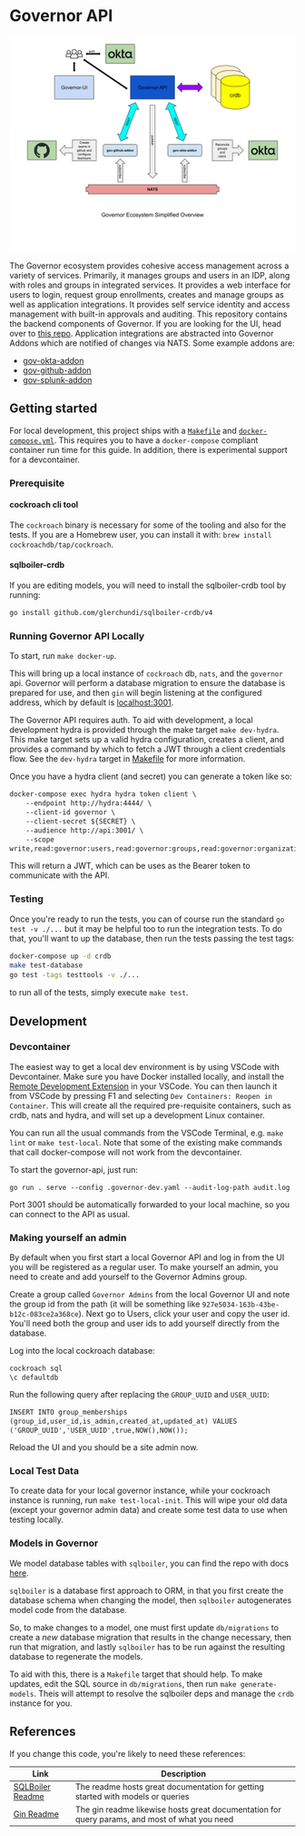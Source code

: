 # Governor API

![governor diagram](./governor.svg)

The Governor ecosystem provides cohesive access management across a variety of services.  Primarily, it manages groups and users in an IDP, along with roles and groups in integrated services.  It provides a web interface for users to login, request group enrollments, creates and manage groups as well as application integrations. It provides self service identity and access management with built-in approvals and auditing.  This repository contains the backend components of Governor.  If you are looking for the UI, head over to [this repo](https://github.com/metal-toolbox/governor-ui).  Application integrations are abstracted into Governor Addons which are notified of changes via NATS.  Some example addons are:

* [gov-okta-addon](https://github.com/metal-toolbox/gov-okta-addon)
* [gov-github-addon](https://github.com/metal-toolbox/gov-github-addon)
* [gov-splunk-addon](https://github.com/metal-toolbox/gov-splunk-addon)

## Getting started

For local development, this project ships with a [`Makefile`](./Makefile) and [`docker-compose.yml`](./docker-compose.yml). This requires you to have a `docker-compose` compliant container run time for this guide.  In addition, there is experimental support for a devcontainer.

### Prerequisite

#### cockroach cli tool

The `cockroach` binary is necessary for some of the tooling and also for the tests. If you are a Homebrew user, you can install it with: `brew install cockroachdb/tap/cockroach`.

#### sqlboiler-crdb

If you are editing models, you will need to install the sqlboiler-crdb tool by running:

```sh
go install github.com/glerchundi/sqlboiler-crdb/v4
```

### Running Governor API Locally

To start, run `make docker-up`.

This will bring up a local instance of `cockroach` db, `nats`, and the `governor` api.  Governor will perform a database migration to ensure the database is prepared for use, and then `gin` will begin listening at the configured address, which by default is [localhost:3001](http://localhost:3001).

The Governor API requires auth. To aid with development, a local development hydra is provided through the make target `make dev-hydra`. This make target sets up a valid hydra configuration, creates a client, and provides a command by which to fetch a JWT through a client credentials flow. See the `dev-hydra` target in [Makefile](Makefile) for more information.

Once you have a hydra client (and secret) you can generate a token like so:

```
docker-compose exec hydra hydra token client \
    --endpoint http://hydra:4444/ \
    --client-id governor \
    --client-secret ${SECRET} \
    --audience http://api:3001/ \
    --scope write,read:governor:users,read:governor:groups,read:governor:organizations,read:governor:applications
```

This will return a JWT, which can be uses as the Bearer token to communicate with the API.

### Testing

Once you're ready to run the tests, you can of course run the standard `go test -v ./...` but it may be helpful too to run the integration tests. To do that, you'll want to up the database, then run the tests passing the test tags:

```sh
docker-compose up -d crdb
make test-database
go test -tags testtools -v ./...
```

to run all of the tests, simply execute `make test`.

## Development

### Devcontainer

The easiest way to get a local dev environment is by using VSCode with Devcontainer. Make sure you have Docker installed locally, and install the [Remote Development Extension](https://marketplace.visualstudio.com/items?itemName=ms-vscode-remote.vscode-remote-extensionpack) in your VSCode. You can then launch it from VSCode by pressing F1 and selecting `Dev Containers: Reopen in Container`. This will create all the required pre-requisite containers, such as crdb, nats and hydra, and will set up a development Linux container.

You can run all the usual commands from the VSCode Terminal, e.g. `make lint` or `make test-local`. Note that some of the existing make commands that call docker-compose will not work from the devcontainer.

To start the governor-api, just run:
```
go run . serve --config .governor-dev.yaml --audit-log-path audit.log
```

Port 3001 should be automatically forwarded to your local machine, so you can connect to the API as usual.

### Making yourself an admin

By default when you first start a local Governor API and log in from the UI you will be registered as a regular user. To make yourself an admin, you need to create and add yourself to the Governor Admins group.

Create a group called `Governor Admins` from the local Governor UI and note the group id from the path (it will be something like `927e5034-163b-43be-b12c-083ce2a368ce`).
Next go to Users, click your user and copy the user id. You'll need both the group and user ids to add yourself directly from the database.

Log into the local cockroach database:
```
cockroach sql
\c defaultdb
```

Run the following query after replacing the `GROUP_UUID` and `USER_UUID`:
```
INSERT INTO group_memberships (group_id,user_id,is_admin,created_at,updated_at) VALUES ('GROUP_UUID','USER_UUID',true,NOW(),NOW());
```

Reload the UI and you should be a site admin now.

### Local Test Data

To create data for your local governor instance, while your cockroach instance is running, run `make test-local-init`. This will wipe your old data (except your governor admin data) and create some test data to use when testing locally.

### Models in Governor

We model database tables with `sqlboiler`, you can find the repo with docs [here](https://github.com/volatiletech/sqlboiler).

`sqlboiler` is a database first approach to ORM, in that you first create the database schema when changing the model, then `sqlboiler` autogenerates model code from the database.

So, to make changes to a model, one must first update `db/migrations` to create a *new* database migration that results in the change necessary, then run that migration, and lastly `sqlboiler` has to be run against the resulting database to regenerate the models.

To aid with this, there is a `Makefile` target that should help. To make updates, edit the SQL source in `db/migrations`, then run `make generate-models`.  Theis will attempt to resolve the sqlboiler deps and manage the `crdb` instance for you.

## References

If you change this code, you're likely to need these references:

|Link|Description|
|-|-|
|[SQLBoiler Readme](https://github.com/volatiletech/sqlboiler)|The readme hosts great documentation for getting started with models or queries|
|[Gin Readme](https://github.com/gin-gonic/gin)|The gin readme likewise hosts great documentation for query params, and most of what you need|
